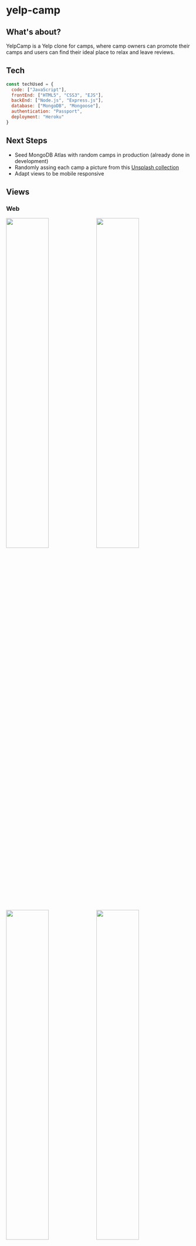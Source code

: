 # yelp-camp 

## What's about?

YelpCamp is a Yelp clone for camps, where camp owners can promote their camps and users can find their ideal place to relax and leave reviews.

## Tech

```js
const techUsed = {
  code: ["JavaScript"],
  frontEnd: ["HTML5", "CSS3", "EJS"],
  backEnd: ["Node.js", "Express.js"],
  database: ["MongoDB", "Mongoose"],
  authentication: "Passport",
  deployment: "Heroku"
}
```

## Next Steps

- Seed MongoDB Atlas with random camps in production (already done in development)
- Randomly assing each camp a picture from this <a href="https://unsplash.com/collections/429524/camping">Unsplash collection</a> 
- Adapt views to be mobile responsive

## Views

### Web

<img src="https://res.cloudinary.com/ddgzong6n/image/upload/v1618076006/YelpCamp/homepage-1920x1005_eafc7m.png" width="48%"/> <img src="https://res.cloudinary.com/ddgzong6n/image/upload/v1618150861/YelpCamp/newcampground-form-validated_hrturf.png" width="48%"/> 

<img src="https://res.cloudinary.com/ddgzong6n/image/upload/v1618150421/YelpCamp/campgrounds-index_yllgvf.png" width="48%"/> <img src="https://res.cloudinary.com/ddgzong6n/image/upload/v1618150421/YelpCamp/campgrounds-view_k8nezv.png" width="48%"/>  

Screenshots taken from local server